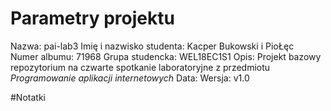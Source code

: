# Parametry projektu
Nazwa: pai-lab3
Imię i nazwisko studenta: Kacper Bukowski i PioŁęc  
Numer albumu: 71968 
Grupa studencka: WEL18EC1S1 
Opis: Projekt bazowy repozytorium na czwarte spotkanie laboratoryjne z przedmiotu *Programowanie aplikacji internetowych*
Data:
Wersja: v1.0

#Notatki